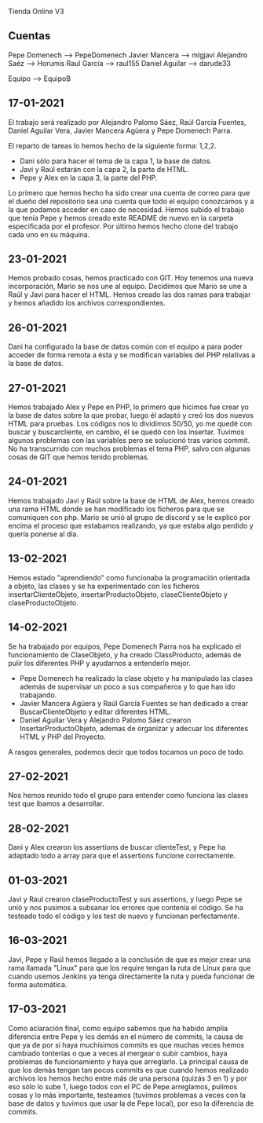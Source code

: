Tienda Online V3

Cuentas
-------

Pepe Domenech --> PepeDomenech
Javier Mancera --> mlgjavi
Alejandro Saéz --> Horumis
Raul García --> raul155
Daniel Aguilar --> darude33

Equipo --> EquipoB


17-01-2021
----------

El trabajo será realizado por Alejandro Palomo Sáez, Raúl García Fuentes, Daniel Aguilar Vera, Javier Mancera Agüera y Pepe Domenech Parra.


El reparto de tareas lo hemos hecho de la siguiente forma: 1,2,2. 

- Dani sólo para hacer el tema de la capa 1, la base de datos. 
- Javi y Raúl estarán con la capa 2, la parte de HTML.
- Pepe y Alex en la capa 3, la parte del PHP.

Lo primero que hemos hecho ha sido crear una cuenta de correo para que el dueño del repositorio sea una cuenta que todo el equipo conozcamos y a la que podamos acceder en caso de necesidad. Hemos subido el trabajo que tenía Pepe y hemos creado este README de nuevo en la carpeta especificada por el profesor. Por último hemos hecho clone del trabajo cada uno en su máquina.

23-01-2021 
----------

Hemos probado cosas, hemos practicado con GIT. Hoy tenemos una nueva incorporación, Mario se nos une al equipo. Decidimos que Mario se une a Raúl y Javi para hacer el HTML. Hemos creado las dos ramas para trabajar y hemos añadido los archivos correspondientes. 

 26-01-2021
 ----------
 
 Dani ha configurado la base de datos común con el equipo a para poder acceder de forma remota a ésta y se modifican variables del PHP relativas a la base de datos.

27-01-2021
----------

Hemos trabajado Alex y Pepe en PHP, lo primero que hicimos fue crear yo la base de datos sobre la que probar, luego él adaptó y creó los dos nuevos HTML para pruebas. Los códigos nos lo dividimos 50/50, yo me quedé con buscar y buscarcliente, en cambio, él se quedó con los insertar. Tuvimos algunos problemas con las variables pero se solucionó tras varios commit. No ha transcurrido con muchos problemas el tema PHP, salvo con algunas cosas de GIT que hemos tenido problemas.

 24-01-2021 
 ----------
 
Hemos trabajado Javi y Raúl sobre la base de HTML de Alex, hemos creado una rama HTML donde se han modificado los ficheros para que se comuniquen con php.
Mario se unió al grupo de discord y se le explicó por encima el proceso que estabamos realizando, ya que estaba algo perdido y quería ponerse al día.

13-02-2021
----------

Hemos estado "aprendiendo" como funcionaba la programación orientada a objeto, las clases y se ha experimentado con los ficheros insertarClienteObjeto, insertarProductoObjeto, claseClienteObjeto y claseProductoObjeto.

14-02-2021 
----------

Se ha trabajado por equipos, Pepe Domenech Parra nos ha explicado el funcionamiento de ClaseObjeto, y ha creado ClassProducto, además de pulir los diferentes PHP y ayudarnos a entenderlo mejor. 
- Pepe Domenech ha realizado la clase objeto y ha manipulado las clases además de supervisar un poco a sus compañeros y lo que han ido trabajando.
- Javier Mancera Agüera y Raúl García Fuentes se han dedicado a crear BuscarClienteObjeto y editar diferentes HTML. 
- Daniel Aguilar Vera y Alejandro Palomo Sáez crearon InsertarProductoObjeto, ademas de organizar y adecuar los diferentes HTML y PHP del Proyecto.

A rasgos generales, podemos decir que todos tocamos un poco de todo. 

27-02-2021
----------

Nos hemos reunido todo el grupo para entender como funciona las clases test que ibamos a desarrollar.

28-02-2021
----------

Dani y Alex crearon  los assertions de buscar  clienteTest, y Pepe ha adaptado todo a array para que el assertions funcione correctamente.

01-03-2021
----------

Javi y Raul crearon claseProductoTest y sus assertions, y luego Pepe se unió y nos pusimos a subsanar los errores que contenía el código.
Se ha testeado todo el código y los test de nuevo y  funcionan perfectamente.

16-03-2021
----------

Javi, Pepe y Raúl hemos llegado a la conclusión de que es mejor crear una rama llamada "Linux" para que los require tengan la ruta de Linux para que cuando usemos Jenkins ya tenga directamente la ruta y pueda funcionar de forma automática.

17-03-2021
----------

Como aclaración final, como equipo sabemos que ha habido amplia diferencia entre Pepe y los demás en el número de commits, la causa de que ya de por si haya muchísimos commits es que muchas veces hemos cambiado tonterías o que a veces al mergear o subir cambios, haya problemas de funcionamiento y haya que arreglarlo. La principal causa de que los demás tengan tan pocos commits es que cuando hemos realizado archivos los hemos hecho entre más de una persona (quizás 3 en 1) y por eso sólo lo sube 1, luego todos con el PC de Pepe arreglamos, pulimos cosas y lo más importante, testeamos (tuvimos problemas a veces con la base de datos y tuvimos que usar la de Pepe local), por eso la diferencia de commits.
